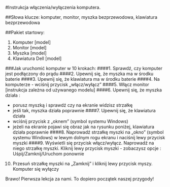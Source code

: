 #Instrukcja włączenia/wyłączenia  komputera.


##Słowa klucze: komputer, monitor, myszka bezprzewodowa, klawiatura bezprzewodowa

##Pakiet startowy:
1.	Komputer [model]
2.	Monitor [model]
3.	Myszka [model]
4.	Klawiatura Dell [model]

###Jak uruchomić komputer w 10 krokach:
####1.	Sprawdź, czy komputer jest podłączony do prądu
####2.	Upewnij się, że myszka ma w środku baterie
####3.	Upewnij się, że klawiatura ma w środku baterie
####4.	Na komputerze - wciśnij przycisk „włącz/wyłącz”
####5.	Włącz monitor [instrukcja zależna od używanego modelu] 
####6.	Upewnij się, że myszka działa :
* porusz myszką i sprawdź czy na ekranie widzisz strzałkę                
* jeśli tak, myszka działa poprawnie
####7.	 Upewnij się, że klawiatura działa 
* wciśnij przycisk z „oknem” (symbol systemu Windows)  
* jeżeli na ekranie pojawi się obraz jak na rysunku poniżej, klawiatura działa poprawnie
####8.	Naprowadź strzałkę myszki na „okno” (symbol systemu Windows) w lewym dolnym rogu ekranu i naciśnij lewy przycisk myszki
####9.	Wyświetli się przycisk włącz/wyłącz. Naprowadź na niego strzałkę myszki. Kliknij lewy przycisk  myszki - zobaczysz opcje : Uśpij/Zamknij/Uruchom ponownie
10.	Przesuń strzałkę myszki na „Zamknij” i kliknij lewy przycisk myszy. Komputer się wyłączy


Brawo! Pierwsza lekcja za nami. To dopiero początek naszej przygody!


